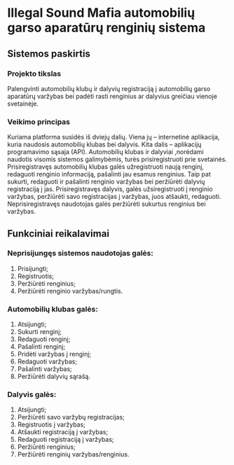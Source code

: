 # Illegal Sound Mafia automobilių garso aparatūrų renginių sistema
## Sistemos paskirtis
### Projekto tikslas
Palengvinti automobilių klubų ir dalyvių registraciją į automobilių garso aparatūrų varžybas bei padėti rasti renginius ar dalyvius greičiau vienoje svetainėje.
### Veikimo principas
Kuriama platforma susidės iš dviejų dalių. Viena jų – internetinė aplikacija, kuria naudosis automobilių klubas bei dalyvis. Kita dalis – aplikacijų programavimo sąsaja (API).
Automobilių klubas ir dalyviai ,norėdami naudotis visomis sistemos galimybėmis, turės prisiregistruoti prie svetainės.
Prisiregistravęs automobilių klubas galės užregistruoti naują renginį, redaguoti renginio informaciją, pašalinti jau esamus renginius. Taip pat sukurti, redaguoti ir pašalinti renginio varžybas bei peržiūrėti dalyvių registraciją į jas.
Prisiregistravęs dalyvis, galės užsiregistruoti į renginio varžybas, peržiūrėti savo registracijas į varžybas, juos atšaukti, redaguoti.
Neprisiregistravęs naudotojas galės peržiūrėti sukurtus renginius bei varžybas.
## Funkciniai reikalavimai
### Neprisijungęs sistemos naudotojas galės:
1.	Prisijungti;
2.	Registruotis;
3.	Peržiūrėti renginius;
4.	Peržiūrėti renginio varžybas/rungtis.
### Automobilių klubas galės:
1.	Atsijungti;
2.	Sukurti renginį;
3.	Redaguoti renginį;
4.	Pašalinti renginį;
5.	Pridėti varžybas į renginį;
6.	Redaguoti varžybas;
7.	Pašalinti varžybas;
8.	Peržiūrėti dalyvių sąrašą.
### Dalyvis galės:
1.	Atsijungti;
2.	Peržiūrėti savo varžybų registracijas;
3.	Registruotis į varžybas;
4.	Atšaukti registraciją į varžybas;
5.	Redaguoti registraciją į varžybas;
6.	Peržiūrėti renginius;
7.	Peržiūrėti renginių varžybas/renginius.
